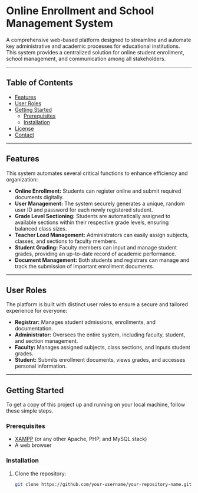 # Online Enrollment and School Management System

A comprehensive web-based platform designed to streamline and automate key administrative and academic processes for educational institutions. This system provides a centralized solution for online student enrollment, school management, and communication among all stakeholders.

---

## Table of Contents
- [Features](#features)
- [User Roles](#user-roles)
- [Getting Started](#getting-started)
  - [Prerequisites](#prerequisites)
  - [Installation](#installation)
- [License](#license)
- [Contact](#contact)

---

## Features

This system automates several critical functions to enhance efficiency and organization:

- **Online Enrollment:** Students can register online and submit required documents digitally.  
- **User Management:** The system securely generates a unique, random user ID and password for each newly registered student.  
- **Grade Level Sectioning:** Students are automatically assigned to available sections within their respective grade levels, ensuring balanced class sizes.  
- **Teacher Load Management:** Administrators can easily assign subjects, classes, and sections to faculty members.  
- **Student Grading:** Faculty members can input and manage student grades, providing an up-to-date record of academic performance.  
- **Document Management:** Both students and registrars can manage and track the submission of important enrollment documents.  

---

## User Roles

The platform is built with distinct user roles to ensure a secure and tailored experience for everyone:

- **Registrar:** Manages student admissions, enrollments, and documentation.  
- **Administrator:** Oversees the entire system, including faculty, student, and section management.  
- **Faculty:** Manages assigned subjects, class sections, and inputs student grades.  
- **Student:** Submits enrollment documents, views grades, and accesses personal information.  

---

## Getting Started

To get a copy of this project up and running on your local machine, follow these simple steps.

### Prerequisites
- [XAMPP](https://www.apachefriends.org/) (or any other Apache, PHP, and MySQL stack)  
- A web browser  

### Installation

1. Clone the repository:
   ```bash
   git clone https://github.com/your-username/your-repository-name.git
